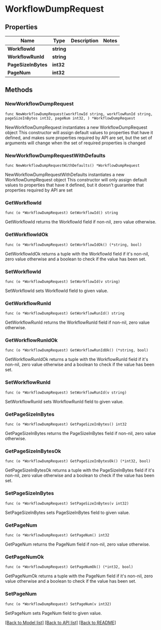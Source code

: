 # WorkflowDumpRequest

## Properties

Name | Type | Description | Notes
------------ | ------------- | ------------- | -------------
**WorkflowId** | **string** |  | 
**WorkflowRunId** | **string** |  | 
**PageSizeInBytes** | **int32** |  | 
**PageNum** | **int32** |  | 

## Methods

### NewWorkflowDumpRequest

`func NewWorkflowDumpRequest(workflowId string, workflowRunId string, pageSizeInBytes int32, pageNum int32, ) *WorkflowDumpRequest`

NewWorkflowDumpRequest instantiates a new WorkflowDumpRequest object
This constructor will assign default values to properties that have it defined,
and makes sure properties required by API are set, but the set of arguments
will change when the set of required properties is changed

### NewWorkflowDumpRequestWithDefaults

`func NewWorkflowDumpRequestWithDefaults() *WorkflowDumpRequest`

NewWorkflowDumpRequestWithDefaults instantiates a new WorkflowDumpRequest object
This constructor will only assign default values to properties that have it defined,
but it doesn't guarantee that properties required by API are set

### GetWorkflowId

`func (o *WorkflowDumpRequest) GetWorkflowId() string`

GetWorkflowId returns the WorkflowId field if non-nil, zero value otherwise.

### GetWorkflowIdOk

`func (o *WorkflowDumpRequest) GetWorkflowIdOk() (*string, bool)`

GetWorkflowIdOk returns a tuple with the WorkflowId field if it's non-nil, zero value otherwise
and a boolean to check if the value has been set.

### SetWorkflowId

`func (o *WorkflowDumpRequest) SetWorkflowId(v string)`

SetWorkflowId sets WorkflowId field to given value.


### GetWorkflowRunId

`func (o *WorkflowDumpRequest) GetWorkflowRunId() string`

GetWorkflowRunId returns the WorkflowRunId field if non-nil, zero value otherwise.

### GetWorkflowRunIdOk

`func (o *WorkflowDumpRequest) GetWorkflowRunIdOk() (*string, bool)`

GetWorkflowRunIdOk returns a tuple with the WorkflowRunId field if it's non-nil, zero value otherwise
and a boolean to check if the value has been set.

### SetWorkflowRunId

`func (o *WorkflowDumpRequest) SetWorkflowRunId(v string)`

SetWorkflowRunId sets WorkflowRunId field to given value.


### GetPageSizeInBytes

`func (o *WorkflowDumpRequest) GetPageSizeInBytes() int32`

GetPageSizeInBytes returns the PageSizeInBytes field if non-nil, zero value otherwise.

### GetPageSizeInBytesOk

`func (o *WorkflowDumpRequest) GetPageSizeInBytesOk() (*int32, bool)`

GetPageSizeInBytesOk returns a tuple with the PageSizeInBytes field if it's non-nil, zero value otherwise
and a boolean to check if the value has been set.

### SetPageSizeInBytes

`func (o *WorkflowDumpRequest) SetPageSizeInBytes(v int32)`

SetPageSizeInBytes sets PageSizeInBytes field to given value.


### GetPageNum

`func (o *WorkflowDumpRequest) GetPageNum() int32`

GetPageNum returns the PageNum field if non-nil, zero value otherwise.

### GetPageNumOk

`func (o *WorkflowDumpRequest) GetPageNumOk() (*int32, bool)`

GetPageNumOk returns a tuple with the PageNum field if it's non-nil, zero value otherwise
and a boolean to check if the value has been set.

### SetPageNum

`func (o *WorkflowDumpRequest) SetPageNum(v int32)`

SetPageNum sets PageNum field to given value.



[[Back to Model list]](../README.md#documentation-for-models) [[Back to API list]](../README.md#documentation-for-api-endpoints) [[Back to README]](../README.md)


